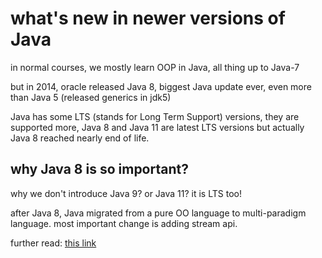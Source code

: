 # what's new in newer versions of Java

in normal courses, we mostly learn OOP in Java, all thing up to Java-7

but in 2014, oracle released Java 8, biggest Java update ever, even more than Java 5 (released generics in jdk5)

Java has some LTS (stands for Long Term Support) versions, they are supported more, Java 8 and Java 11 are latest LTS versions but actually Java 8 reached nearly end of life.

## why Java 8 is so important?

why we don't introduce Java 9? or Java 11? it is LTS too!

after Java 8, Java migrated from a pure OO language to multi-paradigm language. most important change is adding stream api.

further read: [this link](https://javacup.ir/java8-streamapi/)



